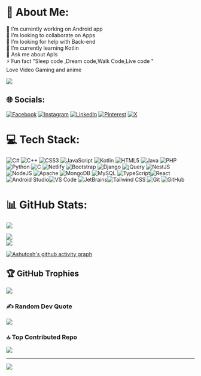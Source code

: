 # 💫 About Me:
🔭 I’m currently working on Android app<br>👯 I’m looking to collaborate on Apps<br>🤝 I’m looking for help with Back-end<br>🌱 I’m currently learning Kotlin<br>💬 Ask me about ApIs<br>⚡ Fun fact "Sleep code ,Dream code,Walk Code,Live code "<br>
  Love Video Gaming and anime

<p>
  <img src="https://i.pinimg.com/originals/79/6d/b5/796db5deaf3ca9a927736d4b12cc3086.gif">
</p>


## 🌐 Socials:

[![Facebook](https://img.shields.io/badge/-000000?logo=Facebook&logoColor=white&style=for-the-badge&size=large)](https://facebook.com/VictorOtieno)
[![Instagram](https://img.shields.io/badge/-000000?logo=Instagram&logoColor=white&style=for-the-badge&size=large)](https://instagram.com/OtienoVictor)
[![LinkedIn](https://img.shields.io/badge/-000000?logo=LinkedIn&logoColor=white&style=for-the-badge&size=large)](https://linkedin.com/in/VictorOtieno)
[![Pinterest](https://img.shields.io/badge/-000000?logo=Pinterest&logoColor=white&style=for-the-badge&size=large)](https://pinterest.com/DEV_Vic)
[![X](https://img.shields.io/badge/-000000?logo=X&logoColor=white&style=for-the-badge&size=large)](https://x.com/DEV_OTIENO)


# 💻 Tech Stack:
![C#](https://img.shields.io/badge/c%23-%23239120.svg?style=flat-square&logo=csharp&logoColor=white) ![C++](https://img.shields.io/badge/c++-%2300599C.svg?style=flat-square&logo=c%2B%2B&logoColor=white) ![CSS3](https://img.shields.io/badge/css3-%231572B6.svg?style=flat-square&logo=css3&logoColor=white) ![JavaScript](https://img.shields.io/badge/javascript-%23323330.svg?style=flat-square&logo=javascript&logoColor=%23F7DF1E) ![Kotlin](https://img.shields.io/badge/kotlin-%237F52FF.svg?style=flat-square&logo=kotlin&logoColor=white) ![HTML5](https://img.shields.io/badge/html5-%23E34F26.svg?style=flat-square&logo=html5&logoColor=white) ![Java](https://img.shields.io/badge/java-%23ED8B00.svg?style=flat-square&logo=openjdk&logoColor=white) ![PHP](https://img.shields.io/badge/php-%23777BB4.svg?style=flat-square&logo=php&logoColor=white) ![Python](https://img.shields.io/badge/python-3670A0?style=flat-square&logo=python&logoColor=ffdd54) ![C](https://img.shields.io/badge/c-%2300599C.svg?style=flat-square&logo=c&logoColor=white) ![Netlify](https://img.shields.io/badge/netlify-%23000000.svg?style=flat-square&logo=netlify&logoColor=#00C7B7) ![Bootstrap](https://img.shields.io/badge/bootstrap-%238511FA.svg?style=flat-square&logo=bootstrap&logoColor=white) ![Django](https://img.shields.io/badge/django-%23092E20.svg?style=flat-square&logo=django&logoColor=white) ![jQuery](https://img.shields.io/badge/jquery-%230769AD.svg?style=flat-square&logo=jquery&logoColor=white) ![NestJS](https://img.shields.io/badge/nestjs-%23E0234E.svg?style=flat-square&logo=nestjs&logoColor=white) ![NodeJS](https://img.shields.io/badge/node.js-6DA55F?style=flat-square&logo=node.js&logoColor=white) ![Apache](https://img.shields.io/badge/apache-%23D42029.svg?style=flat-square&logo=apache&logoColor=white) ![MongoDB](https://img.shields.io/badge/MongoDB-%234ea94b.svg?style=flat-square&logo=mongodb&logoColor=white) ![MySQL](https://img.shields.io/badge/mysql-4479A1.svg?style=flat-square&logo=mysql&logoColor=white)
![TypeScript](https://img.shields.io/badge/TypeScript-3178C6?style=for-the-badge&logo=typescript&logoColor=white)![React](https://img.shields.io/badge/React-20232A?style=for-the-badge&logo=react&logoColor=61DAFB)![Android Studio](https://img.shields.io/badge/Android%20Studio-3DDC84?style=for-the-badge&logo=android-studio&logoColor=white)![VS Code](https://img.shields.io/badge/VS%20Code-007ACC?style=for-the-badge&logo=visual-studio-code&logoColor=white)
![JetBrains](https://img.shields.io/badge/JetBrains-000000?style=for-the-badge&logo=jetbrains&logoColor=white)![Tailwind CSS](https://img.shields.io/badge/Tailwind%20CSS-06B6D4?style=for-the-badge&logo=tailwindcss&logoColor=white)
![Git](https://img.shields.io/badge/Git-F05032?style=for-the-badge&logo=git&logoColor=white)
![GitHub](https://img.shields.io/badge/GitHub-181717?style=for-the-badge&logo=github&logoColor=white)








# 📊 GitHub Stats:

<picture>
  <source
    srcset="https://github-readme-stats.vercel.app/api?username=OTIENO272&show_icons=true&theme=dark"
    media="(prefers-color-scheme: dark)"
  />
  <source
    srcset="https://github-readme-stats.vercel.app/api?username=OTIENO272&show_icons=true"
    media="(prefers-color-scheme: light), (prefers-color-scheme: no-preference)"
  />
  <img src="https://github-readme-stats.vercel.app/api?username=OTIENO272&show_icons=true" />
</picture>

![](https://github-readme-streak-stats.herokuapp.com/?user=OTIENO272&theme=dark&hide_border=false)<br/>
![](https://github-readme-stats.vercel.app/api/top-langs/?username=OTIENO272&theme=dark&hide_border=false&include_all_commits=true&count_private=true&layout=compact)
<br>





[![Ashutosh's github activity graph](https://github-readme-activity-graph.vercel.app/graph?username=OTIENO272&theme=react)](https://github.com/ashutosh00710/github-readme-activity-graph)


## 🏆 GitHub Trophies
![](https://github-profile-trophy.vercel.app/?username=OTIENO272&theme=radical&no-frame=false&no-bg=false&margin-w=4)

### ✍️ Random Dev Quote
![](https://quotes-github-readme.vercel.app/api?type=horizontal&theme=radical)

### 🔝 Top Contributed Repo
![](https://github-contributor-stats.vercel.app/api?username=OTIENO272&limit=5&theme=dark&combine_all_yearly_contributions=true)

---
[![](https://visitcount.itsvg.in/api?id=OTIENO272&icon=4&color=0)](https://visitcount.itsvg.in)

<!-- Proudly created with GPRM ( https://gprm.itsvg.in ) -->
